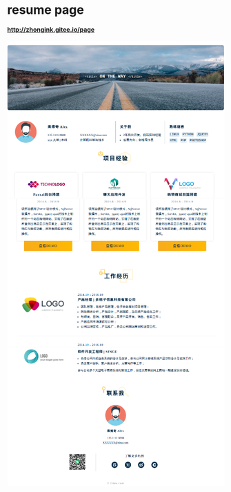 # resume page

#### http://zhongink.gitee.io/page

![输入图片说明]( ./static/image/catch_1.png "catch")
![输入图片说明]( ./static/image/catch_2.png "catch")
![输入图片说明]( ./static/image/catch_3.png "catch")

